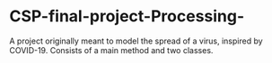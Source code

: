 # CSP-final-project-Processing-
A project originally meant to model the spread of a virus, inspired by COVID-19. Consists of a main method and two classes.
